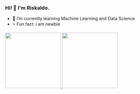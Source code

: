 ### Hi! 👋 I'm Riskaldo.

- 🌱 I’m currently learning Machine Learning and Data Science
- ⚡ Fun fact: i am newbie
<!--
**riskaldolatif/riskaldolatif** is a ✨ _special_ ✨ repository because its `README.md` (this file) appears on your GitHub profile.

Here are some ideas to get you started:

- 🔭 I’m currently working on ...
- 🌱 I’m currently learning ...
- 👯 I’m looking to collaborate on ...
- 🤔 I’m looking for help with ...
- 💬 Ask me about ...
- 📫 How to reach me: ...
- 😄 Pronouns: ...
- ⚡ Fun fact: ...
-->

<p align="left">
<a href="https://github.com/riskaldolatif">
  <img height="180em" src="https://github-readme-stats-eight-theta.vercel.app/api?username=riskaldolatif&show_icons=true&theme=algolia&include_all_commits=true&count_private=true"/>
  <img height="180em" src="https://github-readme-stats-eight-theta.vercel.app/api/top-langs/?username=riskaldolatif&layout=compact&langs_count=8&theme=algolia"/>
</a>
</p>
